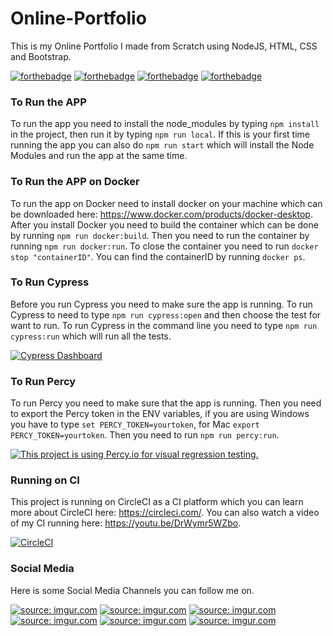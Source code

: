 # Online-Portfolio
This is my Online Portfolio I made from Scratch using NodeJS, HTML, CSS and Bootstrap.

[![forthebadge](https://forthebadge.com/images/badges/uses-css.svg)](http://forthebadge.com)
[![forthebadge](https://forthebadge.com/images/badges/uses-git.svg)](http://forthebadge.com)
[![forthebadge](https://forthebadge.com/images/badges/uses-html.svg)](http://forthebadge.com)
[![forthebadge](https://forthebadge.com/images/badges/uses-js.svg)](http://forthebadge.com)

### To Run the APP
To run the app you need to install the node_modules by typing ```npm install``` in the project, then run it by typing ```npm run local```. If this is your first time running the app you can also do ```npm run start``` which will install the Node Modules and run the app at the same time.

### To Run the APP on Docker
To run the app on Docker need to install docker on your machine which can be downloaded here: https://www.docker.com/products/docker-desktop. After you install Docker you need to build the container which can be done by running ```npm run docker:build```. Then you need to run the container by running ```npm run docker:run```. To close the container you need to run ```docker stop "containerID"```. You can find the containerID by running ```docker ps```.

### To Run Cypress
Before you run Cypress you need to make sure the app is running.
To run Cypress to need to type ```npm run cypress:open``` and then choose the test for want to run.
To run Cypress in the command line you need to type ```npm run cypress:run``` which will run all the tests.

[![Cypress Dashboard](https://img.shields.io/badge/cypress-dashboard-brightgreen.svg)](https://dashboard.cypress.io/projects/hmdg5m/runs)

### To Run Percy
To run Percy you need to make sure that the app is running.
Then you need to export the Percy token in the ENV variables, if you are using Windows you have to type ```set PERCY_TOKEN=yourtoken```, for Mac ```export PERCY_TOKEN=yourtoken```.
Then you need to run ```npm run percy:run```.

[![This project is using Percy.io for visual regression testing.](https://percy.io/static/images/percy-badge.svg)](https://percy.io/Davids-Stuff/Online-Portfolio)

### Running on CI
This project is running on CircleCI as a CI platform which you can learn more about CircleCI here: https://circleci.com/. You can also watch a video of my CI running here: https://youtu.be/DrWymr5WZbo.

[![CircleCI](https://circleci.com/gh/Dhaigh94/Online-Portfolio.svg?style=shield)](https://circleci.com/gh/Dhaigh94/Online-Portfolio)

### Social Media
Here is some Social Media Channels you can follow me on.

<a href="https://www.facebook.com/david.haigh.104"><img src="https://i.imgur.com/PZYoIJT.png?3" title="source: imgur.com" /></a>
<a href="https://twitter.com/BugDevilDavid"><img padding-right="2px" src="https://i.imgur.com/KZOtIJV.png?3" title="source: imgur.com" /></a>
<a href="https://www.linkedin.com/in/david-haigh-46161097/"><img padding-right="2px" src="https://i.imgur.com/SUlgkxp.png?3" title="source: imgur.com" /></a>
<a href="https://www.instagram.com/bugdevildavid/"><img src="https://i.imgur.com/Qn0Y6YW.png?3" title="source: imgur.com" /></a>
<a href="https://github.com/Dhaigh94"><img src="https://i.imgur.com/0QJGqJD.png?3" title="source: imgur.com" /></a>
<a href="https://www.youtube.com/channel/UCkJ0xOTmM3rXfSGj2xcsnLg"><img src="https://i.imgur.com/C7As3T9.png?3" title="source: imgur.com" /></a>